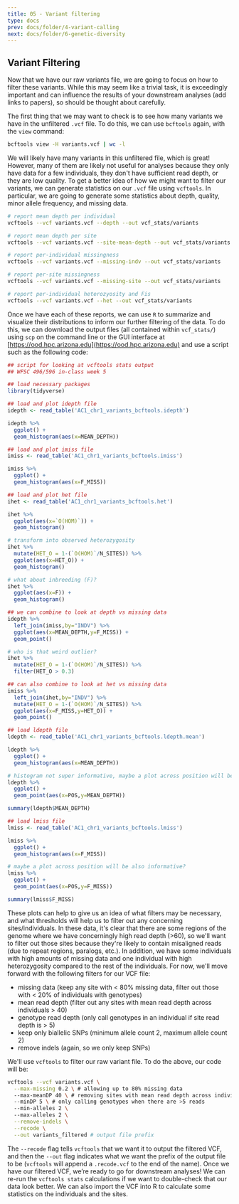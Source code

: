 ```yaml
---
title: 05 - Variant filtering
type: docs
prev: docs/folder/4-variant-calling
next: docs/folder/6-genetic-diversity
---
```


## Variant Filtering
Now that we have our raw variants file, we are going to focus on how to filter these variants. While this may seem like a trivial task, it is exceedingly important and can influence the results of your downstream analyses (add links to papers), so should be thought about carefully.

The first thing that we may want to check is to see how many variants we have in the unfiltered `.vcf` file. To do this, we can use `bcftools` again, with the `view` command:

```sh
bcftools view -H variants.vcf | wc -l
```
We will likely have many variants in this unfiltered file, which is great! However, many of them are likely not useful for analyses because they only have data for a few individuals, they don't have sufficient read depth, or they are low quality. To get a better idea of how we might want to filter our variants, we can generate statistics on our `.vcf` file using `vcftools`. In particular, we are going to generate some statistics about depth, quality, minor allele frequency, and missing data.

```sh
# report mean depth per individual
vcftools --vcf variants.vcf --depth --out vcf_stats/variants

# report mean depth per site
vcftools --vcf variants.vcf --site-mean-depth --out vcf_stats/variants

# report per-individual missingness
vcftools --vcf variants.vcf --missing-indv --out vcf_stats/variants

# report per-site missingness
vcftools --vcf variants.vcf --missing-site --out vcf_stats/variants

# report per-individual heterozyosity and Fis
vcftools --vcf variants.vcf --het --out vcf_stats/variants
```
Once we have each of these reports, we can use `R` to summarize and visualize their distributions to inform our further filtering of the data. To do this, we can download the output files (all contained within `vcf_stats/`) using `scp` on the command line or the GUI interface at [https://ood.hpc.arizona.edu](https://ood.hpc.arizona.edu) and use a script such as the following code:

```r
## script for looking at vcftools stats output
## WFSC 496/596 in-class week 5

## load necessary packages
library(tidyverse)

## load and plot idepth file
idepth <- read_table('AC1_chr1_variants_bcftools.idepth')

idepth %>%
  ggplot() +
  geom_histogram(aes(x=MEAN_DEPTH))

## load and plot imiss file
imiss <- read_table('AC1_chr1_variants_bcftools.imiss')

imiss %>%
  ggplot() +
  geom_histogram(aes(x=F_MISS))

## load and plot het file
ihet <- read_table('AC1_chr1_variants_bcftools.het')

ihet %>%
  ggplot(aes(x=`O(HOM)`)) +
  geom_histogram()

# transform into observed heterozygosity
ihet %>%
  mutate(HET_O = 1-(`O(HOM)`/N_SITES)) %>%
  ggplot(aes(x=HET_O)) +
  geom_histogram()

# what about inbreeding (F)?
ihet %>%
  ggplot(aes(x=F)) +
  geom_histogram()

## we can combine to look at depth vs missing data
idepth %>%
  left_join(imiss,by="INDV") %>%
  ggplot(aes(x=MEAN_DEPTH,y=F_MISS)) +
  geom_point()

# who is that weird outlier?
ihet %>%
  mutate(HET_O = 1-(`O(HOM)`/N_SITES)) %>%
  filter(HET_O > 0.3)

## can also combine to look at het vs missing data
imiss %>%
  left_join(ihet,by="INDV") %>%
  mutate(HET_O = 1-(`O(HOM)`/N_SITES)) %>%
  ggplot(aes(x=F_MISS,y=HET_O)) +
  geom_point()

## load ldepth file
ldepth <- read_table('AC1_chr1_variants_bcftools.ldepth.mean')

ldepth %>% 
  ggplot() +
  geom_histogram(aes(x=MEAN_DEPTH))

# histogram not super informative, maybe a plot across position will be better?
ldepth %>% 
  ggplot() +
  geom_point(aes(x=POS,y=MEAN_DEPTH))

summary(ldepth$MEAN_DEPTH)

## load lmiss file
lmiss <- read_table('AC1_chr1_variants_bcftools.lmiss')

lmiss %>% 
  ggplot() +
  geom_histogram(aes(x=F_MISS))

# maybe a plot across position will be also informative?
lmiss %>% 
  ggplot() +
  geom_point(aes(x=POS,y=F_MISS))

summary(lmiss$F_MISS)

```

These plots can help to give us an idea of what filters may be necessary, and what thresholds will help us to filter out any concerning sites/individuals. In these data, it's clear that there are some regions of the genome where we have concerningly high read depth (>60), so we'll want to filter out those sites because they're likely to contain misaligned reads (due to repeat regions, paralogs, etc.). In addition, we have some individuals with high amounts of missing data and one individual with high heterozygosity compared to the rest of the individuals. For now, we'll move forward with the following filters for our VCF file:
* missing data (keep any site with < 80% missing data, filter out those with < 20% of individuals with genotypes)
* mean read depth (filter out any sites with mean read depth across individuals > 40)
* genotype read depth (only call genotypes in an individual if site read depth is > 5)
* keep only biallelic SNPs (minimum allele count 2, maximum allele count 2)
* remove indels (again, so we only keep SNPs)

We'll use `vcftools` to filter our raw variant file. To do the above, our code will be:

```sh
vcftools --vcf variants.vcf \
  --max-missing 0.2 \ # allowing up to 80% missing data
  --max-meanDP 40 \ # removing sites with mean read depth across individuals > 40
  --minDP 5 \ # only calling genotypes when there are >5 reads
  --min-alleles 2 \ 
  --max-alleles 2 \
  --remove-indels \
  --recode \
  --out variants_filtered # output file prefix
```
The `--recode` flag tells `vcftools` that we want it to output the filtered VCF, and then the `--out` flag indicates what we want the prefix of the output file to be (`vcftools` will append a `.recode.vcf` to the end of the name). Once we have our filtered VCF, we’re ready to go for downstream analyses! We can re-run the `vcftools stats` calculations if we want to double-check that our data look better. We can also import the VCF into R to calculate some statistics on the individuals and the sites.

